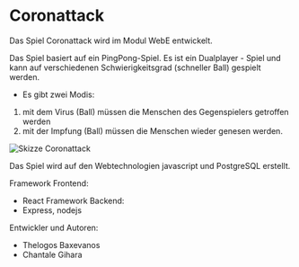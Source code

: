 # Coronattack

Das Spiel Coronattack wird im Modul WebE entwickelt. 

Das Spiel basiert auf ein PingPong-Spiel. Es ist ein Dualplayer - Spiel und kann auf verschiedenen Schwierigkeitsgrad (schneller Ball) gespielt werden. 

* Es gibt zwei Modis: 

1) mit dem Virus (Ball) müssen die Menschen des Gegenspielers getroffen werden
2) mit der Impfung (Ball) müssen die Menschen wieder genesen werden.

![Skizze Coronattack](../img/Skizze.png)

Das Spiel wird auf den Webtechnologien javascript und PostgreSQL erstellt.

Framework Frontend:
- React
Framework Backend:
- Express, nodejs


Entwickler und Autoren:
- Thelogos Baxevanos
- Chantale Gihara

